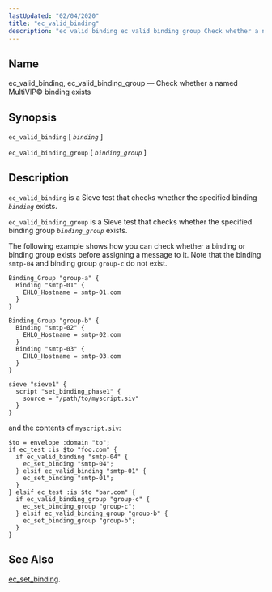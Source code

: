 ```yaml
---
lastUpdated: "02/04/2020"
title: "ec_valid_binding"
description: "ec valid binding ec valid binding group Check whether a named Multi VIP binding exists ec valid binding binding ec valid binding group binding group ec valid binding is a Sieve test that checks whether the specified binding binding exists ec valid binding group is a Sieve test that checks..."
---
```


<a name="sieve.ref.ec_valid_binding"></a> 
## Name

ec_valid_binding, ec_valid_binding_group — Check whether a named MultiVIP© binding exists

## Synopsis

`ec_valid_binding` [ *`binding`* ]

`ec_valid_binding_group` [ *`binding_group`* ]

<a name="idp30767536"></a> 
## Description

`ec_valid_binding` is a Sieve test that checks whether the specified binding *`binding`* exists.

`ec_valid_binding_group` is a Sieve test that checks whether the specified binding group *`binding_group`* exists.

<a name="example.ec_valid_binding"></a> 


The following example shows how you can check whether a binding or binding group exists before assigning a message to it. Note that the binding `smtp-04` and binding group `group-c` do not exist.

```
Binding_Group "group-a" {
  Binding "smtp-01" {
    EHLO_Hostname = smtp-01.com
  }
}

Binding_Group "group-b" {
  Binding "smtp-02" {
    EHLO_Hostname = smtp-02.com
  }
  Binding "smtp-03" {
    EHLO_Hostname = smtp-03.com
  }
}

sieve "sieve1" {
  script "set_binding_phase1" {
    source = "/path/to/myscript.siv"
  }
}
```

and the contents of `myscript.siv`:

```
$to = envelope :domain "to";
if ec_test :is $to "foo.com" {
  if ec_valid_binding "smtp-04" {
    ec_set_binding "smtp-04";
  } elsif ec_valid_binding "smtp-01" {
    ec_set_binding "smtp-01";
  }
} elsif ec_test :is $to "bar.com" {
  if ec_valid_binding_group "group-c" {
    ec_set_binding_group "group-c";
  } elsif ec_valid_binding_group "group-b" {
    ec_set_binding_group "group-b";
  }
}
```

<a name="idp30778368"></a> 
## See Also

[ec_set_binding](/momentum/3/3-reference/sieve-ref-ec-set-binding).
